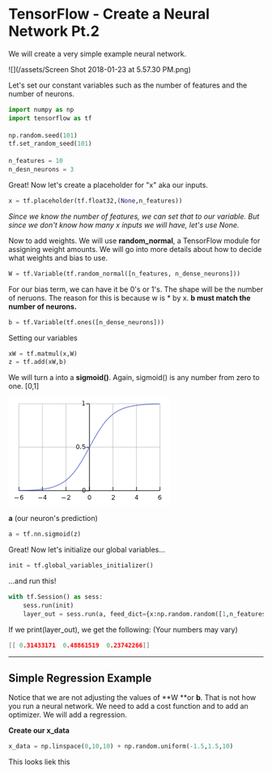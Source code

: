 # TensorFlow - Create a Neural Network Pt.2

We will create a very simple example neural network.

![](/assets/Screen Shot 2018-01-23 at 5.57.30 PM.png)

Let's set our constant variables such as the number of features and the number of neurons.

```py
import numpy as np
import tensorflow as tf

np.random.seed(101)
tf.set_random_seed(101)

n_features = 10
n_desn_neurons = 3
```

Great! Now let's create a placeholder for "x" aka our inputs.

```py
x = tf.placeholder(tf.float32,(None,n_features))
```

_Since we know the number of features, we can set that to our variable. But since we don't know how many x inputs we will have, let's use None._

Now to add weights. We will use **random\_normal**, a TensorFlow module for assigning weight amounts. We will go into more details about how to decide what weights and bias to use.

```py
W = tf.Variable(tf.random_normal([n_features, n_dense_neurons]))
```

For our bias term, we can have it be 0's or 1's. The shape will be the number of neruons. The reason for this is because w is \* by x. **b must match the number of neurons.**

```py
b = tf.Variable(tf.ones([n_dense_neurons]))
```

Setting our variables

```py
xW = tf.matmul(x,W)
z = tf.add(xW,b)
```

We will turn a into a **sigmoid\(\)**. Again, sigmoid\(\) is any number from zero to one. \[0,1\]

![](/assets/im3port.png)

**a** \(our neuron's prediction\) 

```py
a = tf.nn.sigmoid(z)
```

Great! Now let's initialize our global variables...

```py
init = tf.global_variables_initializer()
```

...and run this!

```py
with tf.Session() as sess:
    sess.run(init)
    layer_out = sess.run(a, feed_dict={x:np.random.random([1,n_features])})
```

If we print\(layer\_out\), we get the following: \(Your numbers may vary\)

```c
[[ 0.31433171  0.48861519  0.23742266]]
```

---

## Simple Regression Example

Notice that we are not adjusting the values of **W **or **b**. That is not how you run a neural network. We need to add a cost function and to add an optimizer. We will add a regression.

**Create our x\_data**

```py
x_data = np.linspace(0,10,10) + np.random.uniform(-1.5,1.5,10)
```

This looks liek this

